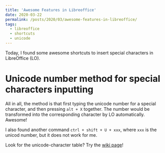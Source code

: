 ```yaml
---
title: 'Awesome Features in Libreoffice'
date: 2020-03-22
permalink: /posts/2020/03/awesome-features-in-libreoffice/
tags:
  - libreoffice
  - shortcuts
  - unicode
---
```

<!-- Description for link -->
Today, I found some awesome shortcuts to insert
special characters in LibreOffice (LO).

Unicode number method for special characters inputting
======
All in all, the method is that first typing the unicode
number for a special character, and then pressing `alt + X`
together. The number would be transformed into the corresponding
character by LO automatically. Awesome!

I also found another command `ctrl + shift + U + xxx`, where
`xxx` is the unicod number, but it does not work for me.

Look for the unicode-character table? Try the
[wiki page](https://en.wikipedia.org/wiki/List_of_Unicode_characters)!
